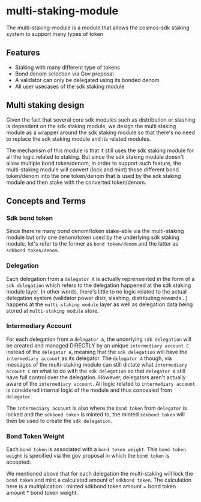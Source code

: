 # multi-staking-module

The multi-staking-module is a module that allows the cosmos-sdk staking system to support many types of token 

## Features

- Staking with many different type of tokens
- Bond denom selection via Gov proposal
- A validator can only be delegated using its bonded denom
- All user usecases of the sdk staking module

## Multi staking design

Given the fact that several core sdk modules such as distribution or slashing is dependent on the sdk staking module, we design the multi staking module as a wrapper around the sdk staking module so that there's no need to replace the sdk staking module and its related modules.

The mechanism of this module is that it still uses the sdk staking module for all the logic related to staking. But since the sdk staking module doesn't allow multiple bond token/denom, in order to support such feature, the multi-staking module will convert (lock and mint) those different bond token/denom into the one token/denom that is used by the sdk staking module and then stake with the converted token/denom. 

## Concepts and Terms

### Sdk bond token 

Since there're many bond denom/token stake-able via the multi-staking module but only one denom/token used by the underlying sdk staking module, let's refer to the former as `bond token/denom` and the latter as `sdkbond token/denom`.

### Delegation

Each delegation from a `delegator A` is actually reprensented in the form of a `sdk delegation` which refers to the delegation happened at the sdk staking module layer. In other words, there's little to no logic related to the actual delegation system (validator power distr, slashing, distributing rewards...) happens at the `multi-staking module` layer as well as delegation data being stored at `multi-staking module` store.

### Intermediary Account

For each delegation from a `delegator A`, the underlying `sdk delegation` will be created and managed DIRECTLY by an unique `intermediary account C` instead of the `delegator A`, meaning that the `sdk delegation` will have the `intermediary account` as its delegator. The `delegator A` though, via messages of the multi-staking module can still dictate what `intermediary account C` on what to do with the `sdk delegation` so that `delegator A` still have full control over the delegation. However, delegators aren't actually aware of the `intermediary account`. All logic related to `intermediary account` is considered internal logic of the module and thus concealed from `delegator`.

The `intermediary account` is also where the `bond token` from `delegator` is locked and the `sdkbond token` is minted to, the minted `sdkbond token` will then be used to create the `sdk delegation`.

### Bond Token Weight

Each `bond token` is associated with a `bond token weight`. This `bond token weight` is specified via the gov proposal in which the `bond token` is accepted.

We mentioned above that for each delegation the multi-staking will lock the `bond token` and mint a calculated amount of `sdkbond token`. The calculation here is a multiplication : minted sdkbond token amount = bond token amount * bond token weight.

